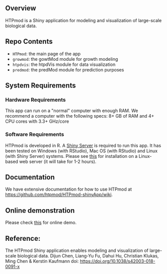 ## Overview
HTPmod is a Shiny application for modeling and visualization of large-scale biological data. 

## Repo Contents
   * `HTPmod`: the main page of the app
   * `growmod`: the gowtMod module for growth modeling
   * `htpdvis`: the htpdVis module for data visualization 
   * `predmod`: the predMod module for prediction purposes 

## System Requirements
### Hardware Requirements
   This app can run on a "normal" computer with enough RAM. We recommend a computer with the following specs: 8+ GB of RAM and 4+ CPU cores with 3.3+ GHz/core 
### Software Requirements
   HTPmod is developed in R. A [Shiny Server](https://www.rstudio.com/products/shiny/shiny-server/) is required to run this app. It has been tested on Windows (with RStudio), Mac OS (with RStudio) and Linux (with Shiny Server) systems. Please see [this](https://github.com/htpmod/HTPmod-shinyApp/wiki/Install) for installation on a Linux-based web server (it will take for 1-2 hours). 

## Documentation 
We have extensive documentation for how to use HTPmod at https://github.com/htpmod/HTPmod-shinyApp/wiki. 

## Online demonstration 
Please check [this](http://www.epiplant.hu-berlin.de/shiny/app/HTPmod/) for online demo. 

## Reference: 
The HTPmod Shiny application enables modeling and visualization of large-scale biological data. 
Dijun Chen, Liang-Yu Fu, Dahui Hu, Christian Klukas, Ming Chen & Kerstin Kaufmann
doi: https://doi.org/10.1038/s42003-018-0091-x
